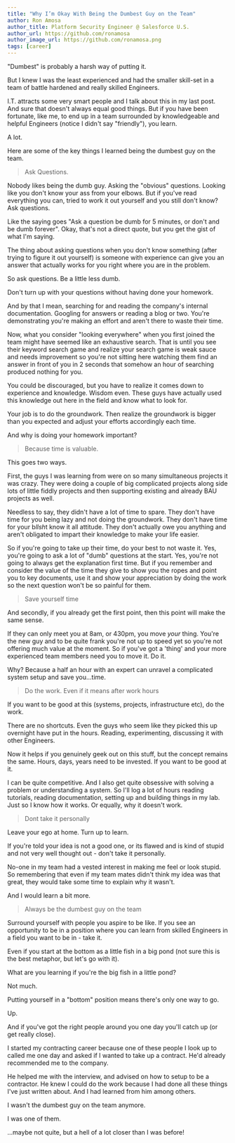 ```yaml
---
title: "Why I’m Okay With Being the Dumbest Guy on the Team"
author: Ron Amosa
author_title: Platform Security Engineer @ Salesforce U.S.
author_url: https://github.com/ronamosa
author_image_url: https://github.com/ronamosa.png
tags: [career]
---
```


"Dumbest" is probably a harsh way of putting it.

But I knew I was the least experienced and had the smaller skill-set in a team of battle hardened and really skilled Engineers.

I.T. attracts some very smart people and I talk about this in my last post. And sure that doesn't always equal good things. But if you have been fortunate, like me, to end up in a team surrounded by knowledgeable and helpful Engineers (notice I didn't say "friendly"), you learn.

A lot.

Here are some of the key things I learned being the dumbest guy on the team.

<!--truncate-->

> Ask Questions.

Nobody likes being the dumb guy. Asking the "obvious" questions. Looking like you don't know your ass from your elbows. But if you've read everything you can, tried to work it out yourself and you still don't know? Ask questions.

Like the saying goes "Ask a question be dumb for 5 minutes, or don't and be dumb forever". Okay, that's not a direct quote, but you get the gist of what I'm saying.

The thing about asking questions when you don't know something (after trying to figure it out yourself) is someone with experience can give you an answer that actually works for you right where you are in the problem.

So ask questions. Be a little less dumb.

Don't turn up with your questions without having done your homework.

And by that I mean, searching for and reading the company's internal documentation. Googling for answers or reading a blog or two. You're demonstrating you're making an effort and aren't there to waste their time.

Now, what you consider "looking everywhere" when you first joined the team might have seemed like an exhaustive search. That is until you see their keyword search game and realize your search game is weak sauce and needs improvement so you're not sitting here watching them find an answer in front of you in 2 seconds that somehow an hour of searching produced nothing for you.

You could be discouraged, but you have to realize it comes down to experience and knowledge. Wisdom even. These guys have actually used this knowledge out here in the field and know what to look for.

Your job is to do the groundwork. Then realize the groundwork is bigger than you expected and adjust your efforts accordingly each time.

And why is doing your homework important?

> Because time is valuable.

This goes two ways.

First, the guys I was learning from were on so many simultaneous projects it was crazy. They were doing a couple of big complicated projects along side lots of little fiddly projects and then supporting existing and already BAU projects as well.

Needless to say, they didn't have a lot of time to spare. They don't have time for you being lazy and not doing the groundwork. They don't have time for your b*llsh*t know it all attitude. They don't actually owe you anything and aren't obligated to impart their knowledge to make your life easier.

So if you're going to take up their time, do your best to not waste it. Yes, you're going to ask a lot of "dumb" questions at the start. Yes, you're not going to always get the explanation first time. But if you remember and consider the value of the time they give to show you the ropes and point you to key documents, use it and show your appreciation by doing the work so the next question won't be so painful for them.

> Save yourself time

And secondly, if you already get the first point, then this point will make the same sense.

If they can only meet you at 8am, or 430pm, you move _your_ thing. You're the new guy and to be quite frank you're not up to speed yet so you're not offering much value at the moment. So if you've got a 'thing' and your more experienced team members need you to move it. Do it.

Why? Because a half an hour with an expert can unravel a complicated system setup and save you...time.

> Do the work. Even if it means after work hours

If you want to be good at this (systems, projects, infrastructure etc), do the work.

There are no shortcuts. Even the guys who seem like they picked this up overnight have put in the hours. Reading, experimenting, discussing it with other Engineers.

Now it helps if you genuinely geek out on this stuff, but the concept remains the same. Hours, days, years need to be invested. If you want to be good at it.

I can be quite competitive. And I also get quite obsessive with solving a problem or understanding a system. So I'll log a lot of hours reading tutorials, reading documentation, setting up and building things in my lab. Just so I know how it works. Or equally, why it doesn't work.

> Dont take it personally

Leave your ego at home. Turn up to learn.

If you're told your idea is not a good one, or its flawed and is kind of stupid and not very well thought out - don't take it personally.

No-one in my team had a vested interest in making me feel or look stupid. So remembering that even if my team mates didn't think my idea was that great, they would take some time to explain why it wasn't.

And I would learn a bit more.

> Always be the dumbest guy on the team

Surround yourself with people you aspire to be like. If you see an opportunity to be in a position where you can learn from skilled Engineers in a field you want to be in - take it.

Even if you start at the bottom as a little fish in a big pond (not sure this is the best metaphor, but let's go with it).

What are you learning if you're the big fish in a little pond?

Not much.

Putting yourself in a "bottom" position means there's only one way to go.

Up.

And if you've got the right people around you one day you'll catch up (or get really close).

I started my contracting career because one of these people I look up to called me one day and asked if I wanted to take up a contract. He'd already recommended me to the company.

He helped me with the interview, and advised on how to setup to be a contractor. He knew I could do the work because I had done all these things I've just written about. And I had learned from him among others.

I wasn't the dumbest guy on the team anymore.

I was one of them.

...maybe not quite, but a hell of a lot closer than I was before!
